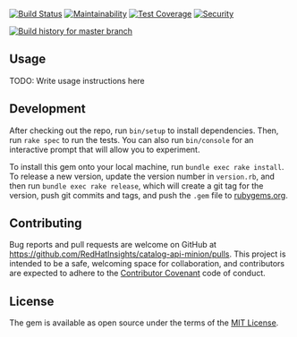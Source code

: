[![Build Status](https://travis-ci.org/RedHatInsights/catalog-api-minion.svg)](https://travis-ci.org/RedHatInsights/catalog-api-minion)
[![Maintainability](https://api.codeclimate.com/v1/badges/a9e6e5c7feb376381c5f/maintainability)](https://codeclimate.com/github/RedHatInsights/catalog-api-minion/maintainability)
[![Test Coverage](https://api.codeclimate.com/v1/badges/a9e6e5c7feb376381c5f/test_coverage)](https://codeclimate.com/github/RedHatInsights/catalog-api-minion/test_coverage)
[![Security](https://hakiri.io/github/RedHatInsights/catalog-api-minion/master.svg)](https://hakiri.io/github/RedHatInsights/catalog-api-minion/master)

[![Build history for master branch](https://buildstats.info/travisci/chart/RedHatInsights/catalog-api-minion?branch=master&includeBuildsFromPullRequest=false&buildCount=50)](https://travis-ci.org/RedHatInsights/catalog-api-minion/branches)


## Usage

TODO: Write usage instructions here

## Development

After checking out the repo, run `bin/setup` to install dependencies. Then, run `rake spec` to run the tests. You can also run `bin/console` for an interactive prompt that will allow you to experiment.

To install this gem onto your local machine, run `bundle exec rake install`. To release a new version, update the version number in `version.rb`, and then run `bundle exec rake release`, which will create a git tag for the version, push git commits and tags, and push the `.gem` file to [rubygems.org](https://rubygems.org).

## Contributing

Bug reports and pull requests are welcome on GitHub at https://github.com/RedHatInsights/catalog-api-minion/pulls. This project is intended to be a safe, welcoming space for collaboration, and contributors are expected to adhere to the [Contributor Covenant](http://contributor-covenant.org) code of conduct.

## License

The gem is available as open source under the terms of the [MIT License](https://opensource.org/licenses/MIT).
